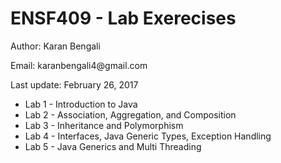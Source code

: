# ENSF409 - Lab Exerecises

<p> Author: Karan Bengali </p>
<p> Email: karanbengali4@gmail.com </p>
<p> Last update: February 26, 2017 </p>

<ul>
<li> Lab 1 - Introduction to Java </li>
<li> Lab 2 - Association, Aggregation, and Composition </li>
<li> Lab 3 - Inheritance and Polymorphism </li>
<li> Lab 4 - Interfaces, Java Generic Types, Exception Handling </li>
<li> Lab 5 - Java Generics and Multi Threading </li>
</ul>
